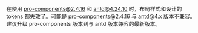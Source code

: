 在使用 pro-components@2.4.16 和 antd@4.24.10 时，布局样式和设计的 tokens 都失效了。可能是 pro-components@2.4.16 与 antd@4.x 版本不兼容。建议升级 pro-components 版本到与 antd 版本兼容的最新版本。
